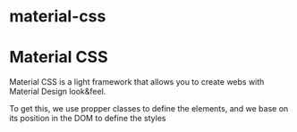# material-css
<h1>Material CSS</h1>
Material CSS is a light framework that allows you to create webs with Material Design look&amp;feel. 

To get this, we use propper classes to define the elements, and we base on its position in the DOM to define the styles

